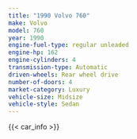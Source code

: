 ```yaml
---
title: "1990 Volvo 760"
make: Volvo
model: 760
year: 1990
engine-fuel-type: regular unleaded
engine-hp: 162
engine-cylinders: 4
transmission-type: Automatic
driven-wheels: Rear wheel drive
number-of-doors: 4
market-category: Luxury
vehicle-size: Midsize
vehicle-style: Sedan
---
```


{{< car_info >}}
